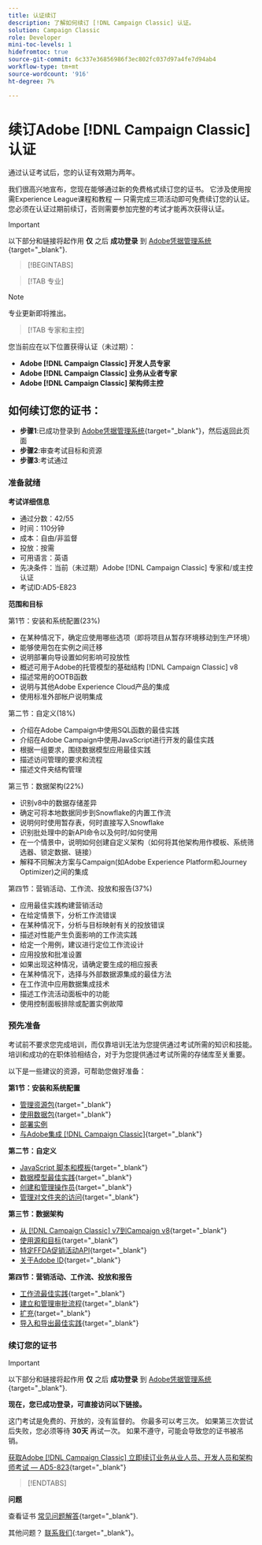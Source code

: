```yaml
---
title: 认证续订
description: 了解如何续订 [!DNL Campaign Classic] 认证。
solution: Campaign Classic
role: Developer
mini-toc-levels: 1
hidefromtoc: true
source-git-commit: 6c337e36856986f3ec802fc037d97a4fe7d94ab4
workflow-type: tm+mt
source-wordcount: '916'
ht-degree: 7%

---
```


# 续订Adobe [!DNL Campaign Classic] 认证

通过认证考试后，您的认证有效期为两年。

我们很高兴地宣布，您现在能够通过新的免费格式续订您的证书。 它涉及使用按需Experience League课程和教程 — 只需完成三项活动即可免费续订您的认证。 您必须在认证过期前续订，否则需要参加完整的考试才能再次获得认证。

>[!IMPORTANT]
>
>以下部分和链接将起作用 **仅** 之后 **成功登录** 到 [Adobe凭据管理系统](http://www.certmetrics.com/adobe){target="_blank"}.

>[!BEGINTABS]

>[!TAB 专业]

>[!NOTE]
>
>专业更新即将推出。

>[!TAB 专家和主控]

您当前应在以下位置获得认证（未过期）：

* **Adobe [!DNL Campaign Classic] 开发人员专家**
* **Adobe [!DNL Campaign Classic] 业务从业者专家**
* **Adobe [!DNL Campaign Classic] 架构师主控**

## 如何续订您的证书：

* **步骤1**:已成功登录到 [Adobe凭据管理系统](http://www.certmetrics.com/adobe){target="_blank"}，然后返回此页面
* **步骤2**:审查考试目标和资源
* **步骤3**:考试通过

### 准备就绪

**考试详细信息**

* 通过分数：42/55
* 时间：110分钟
* 成本：自由/非监督
* 投放：按需
* 可用语言：英语
* 先决条件：当前（未过期）Adobe [!DNL Campaign Classic] 专家和/或主控认证
* 考试ID:AD5-E823

**范围和目标**

第1节：安装和系统配置(23%)

* 在某种情况下，确定应使用哪些选项（即将项目从暂存环境移动到生产环境）
* 能够使用包在实例之间迁移
* 说明部署向导设置如何影响可投放性
* 概述可用于Adobe的托管模型的基础结构 [!DNL Campaign Classic] v8
* 描述常用的OOTB函数
* 说明与其他Adobe Experience Cloud产品的集成
* 使用标准外部帐户说明集成

第二节：自定义(18%)

* 介绍在Adobe Campaign中使用SQL函数的最佳实践
* 介绍在Adobe Campaign中使用JavaScript进行开发的最佳实践
* 根据一组要求，围绕数据模型应用最佳实践
* 描述访问管理的要求和流程
* 描述文件夹结构管理

第三节：数据架构(22%)

* 识别v8中的数据存储差异
* 确定可将本地数据同步到Snowflake的内置工作流
* 说明何时使用暂存表，何时直接写入Snowflake
* 识别批处理中的新API命令以及何时/如何使用
* 在一个情景中，说明如何创建自定义架构（如何将其他架构用作模板、系统筛选器、锁定数据、链接）
* 解释不同解决方案与Campaign(如Adobe Experience Platform和Journey Optimizer)之间的集成

第四节：营销活动、工作流、投放和报告(37%)

* 应用最佳实践构建营销活动
* 在给定情景下，分析工作流错误
* 在某种情况下，分析与目标映射有关的投放错误
* 描述对性能产生负面影响的工作流实践
* 给定一个用例，建议进行定位工作流设计
* 应用投放和批准设置
* 如果出现这种情况，请确定要生成的相应报表
* 在某种情况下，选择与外部数据源集成的最佳方法
* 在工作流中应用数据集成技术
* 描述工作流活动面板中的功能
* 使用控制面板排除或配置实例故障

### 预先准备

考试前不要求您完成培训，而仅靠培训无法为您提供通过考试所需的知识和技能。 培训和成功的在职体验相结合，对于为您提供通过考试所需的存储库至关重要。

以下是一些建议的资源，可帮助您做好准备：

**第1节：安装和系统配置**

* [管理资源包](https://experienceleague.adobe.com/docs/campaign-standard/using/managing-processes-and-data/importing-and-exporting-data/managing-packages.html?lang=en){target="_blank"}
* [使用数据包](https://experienceleague.adobe.com/docs/campaign-classic/using/getting-started/administration-basics/working-with-data-packages.html?lang=en){target="_blank"}
* [部署实例](https://experienceleague.adobe.com/docs/campaign-classic/using/installing-campaign-classic/initial-configuration/deploying-an-instance.html?lang=en)
* [与Adobe集成 [!DNL Campaign Classic]](https://experienceleague.adobe.com/docs/experience-manager-65/administering/integration/campaignonpremise.html?lang=en){target="_blank"}

**第二节：自定义**

* [JavaScript 脚本和模板](https://experienceleague.adobe.com/docs/campaign-classic/using/automating-with-workflows/advanced-management/javascript-scripts-and-templates.html?lang=en){target="_blank"}
* [数据模型最佳实践](https://experienceleague.adobe.com/docs/campaign-classic/using/configuring-campaign-classic/data-model/data-model-best-practices.html?lang=zh-Hans){target="_blank"}
* [创建和管理操作员](https://experienceleague.adobe.com/docs/campaign-classic/using/getting-started/permissions/access-management-operators.html?lang=en){target="_blank"}
* [管理对文件夹的访问](https://experienceleague.adobe.com/docs/campaign-classic/using/getting-started/permissions/access-management-folders.html?lang=en){target="_blank"}

**第三节：数据架构**

* [从 [!DNL Campaign Classic] v7到Campaign v8](https://experienceleague.adobe.com/docs/campaign/campaign-v8/new/v7-to-v8.html?lang=en){target="_blank"}
* [使用源和目标](https://experienceleague.adobe.com/docs/campaign-classic/using/integrating-with-adobe-experience-cloud/aep-sources-destinations/get-started-sources-destinations.html?lang=en){target="_blank"}
* [特定FFDA促销活动API](https://experienceleague.adobe.com/docs/campaign/campaign-v8/config/architecture/ffda/ffda-characteristics/new-apis.html?lang=en){target="_blank"}
* [关于Adobe ID](https://experienceleague.adobe.com/docs/campaign-classic/using/installing-campaign-classic/connect-to-campaign/connecting-via-an-adobe-id/about-adobe-id.html?lang=en){target="_blank"}

**第四节：营销活动、工作流、投放和报告**

* [工作流最佳实践](https://experienceleague.adobe.com/docs/campaign-classic/using/automating-with-workflows/introduction/workflow-best-practices.html?lang=zh-Hans){target="_blank"}
* [建立和管理审批流程](https://experienceleague.adobe.com/docs/campaign-classic/using/orchestrating-campaigns/orchestrate-campaigns/marketing-campaign-approval.html?lang=en){target="_blank"}
* [扩充](https://experienceleague.adobe.com/docs/campaign-classic/using/automating-with-workflows/targeting-activities/enrichment.html?lang=en){target="_blank"}
* [导入和导出最佳实践](https://experienceleague.adobe.com/docs/campaign-classic/using/automating-with-workflows/introduction/workflow-best-practices.html?lang=zh-Hans){target="_blank"}

### 续订您的证书

>[!IMPORTANT]
>
>以下部分和链接将起作用 **仅**  之后 **成功登录** 到 [Adobe凭据管理系统](http://www.certmetrics.com/adobe){target="_blank"}.

**现在，您已成功登录，可直接访问以下链接。**

这门考试是免费的、开放的，没有监督的。 你最多可以考三次。 如果第三次尝试后失败，您必须等待 **30天** 再试一次。 如果不遵守，可能会导致您的证书被吊销。

[获取Adobe [!DNL Campaign Classic] 立即续订业务从业人员、开发人员和架构师考试 — AD5-823](https://www.certmetrics.com/adobe/candidate/caveon_sso_adobe.aspx?ssoLogin=true&amp;eid=AD5-E823){target="_blank"}

>[!ENDTABS]

**问题**

查看证书 [常见问题解答](https://experienceleague.adobe.com/docs/certification/certification/faq.html?lang=en){target="_blank"}.

其他问题？ [联系我们](mailto:certif@adobe.com){:target=&quot;_blank&quot;}。